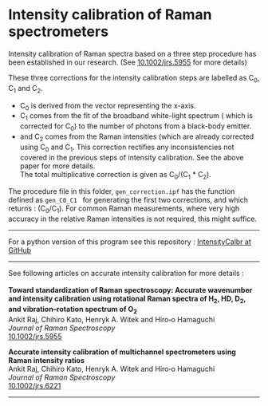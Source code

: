 # Intensity calibration of Raman spectrometers


Intensity calibration of Raman spectra based on a three step procedure has been established in our research. (See [10.1002/jrs.5955](https://onlinelibrary.wiley.com/doi/full/10.1002/jrs.5955) for more details)

These three corrections for the intensity calibration steps are labelled as C<sub>0</sub>, C<sub>1</sub> and C<sub>2</sub>.

 - C<sub>0</sub> is derived from the vector representing the x-axis.
 - C<sub>1</sub> comes from the fit of the broadband white-light spectrum ( which is corrected for C<sub>0</sub>) to the number of photons from a black-body emitter.
 - and C<sub>2</sub> comes from the Raman intensities (which are already corrected using C<sub>0</sub> and C<sub>1</sub>. This correction rectifies any inconsistencies not covered in the previous steps of intensity calibration. See the above paper for more details.  
The total multiplicative correction is given as  C<sub>0</sub>/(C<sub>1</sub> * C<sub>2</sub>).


The procedure file in this folder, `gen_correction.ipf` has the function defined as `gen_C0_C1 ` for generating the first two corrections, and which returns : (C<sub>0</sub>/C<sub>1</sub>). For common Raman measurements, where very high accuracy in the relative Raman intensities is not required, this might suffice.

<hr>

For a python version of this program see this repository : [IntensityCalbr at GitHub](https://github.com/ankit7540/IntensityCalbr/tree/master/PythonModule/determine_C0_C1_correction) 

----
See following articles on accurate intensity calibration for more details :<br><br>
**Toward standardization of Raman spectroscopy: Accurate wavenumber and intensity calibration using rotational Raman spectra of H<sub>2</sub>, HD, D<sub>2</sub>, and vibration–rotation spectrum of O<sub>2</sub>**<br>
Ankit Raj, Chihiro Kato, Henryk A. Witek and Hiro‐o Hamaguchi<br>
*Journal of Raman Spectroscopy*<br>
[10.1002/jrs.5955](https://onlinelibrary.wiley.com/doi/full/10.1002/jrs.5955)



**Accurate intensity calibration of multichannel spectrometers using Raman intensity ratios**<br>
Ankit Raj, Chihiro Kato, Henryk A. Witek and Hiro‐o Hamaguchi<br>
*Journal of Raman Spectroscopy*<br>
[10.1002/jrs.6221](https://analyticalsciencejournals.onlinelibrary.wiley.com/doi/10.1002/jrs.6221)


----
